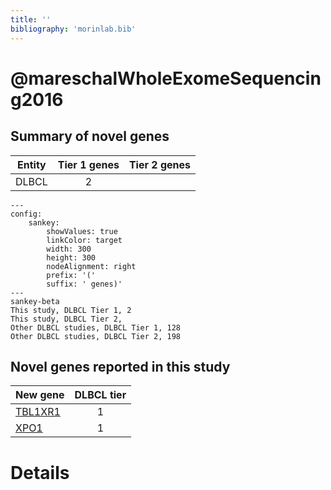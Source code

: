 ```yaml
---
title: ''
bibliography: 'morinlab.bib'
---
```


# @mareschalWholeExomeSequencing2016
## Summary of novel genes

|Entity| Tier 1 genes| Tier 2 genes|
|:-:|:-:|:-:|
|DLBCL|2||
```mermaid
---
config:
    sankey:
        showValues: true
        linkColor: target
        width: 300
        height: 300
        nodeAlignment: right
        prefix: '('
        suffix: ' genes)'
---
sankey-beta
This study, DLBCL Tier 1, 2
This study, DLBCL Tier 2, 
Other DLBCL studies, DLBCL Tier 1, 128
Other DLBCL studies, DLBCL Tier 2, 198
```


## Novel genes reported in this study

|New gene|DLBCL tier|
|:-|:-:|
|[TBL1XR1](TBL1XR1)|1 |
|[XPO1](XPO1)|1 |

# Details

